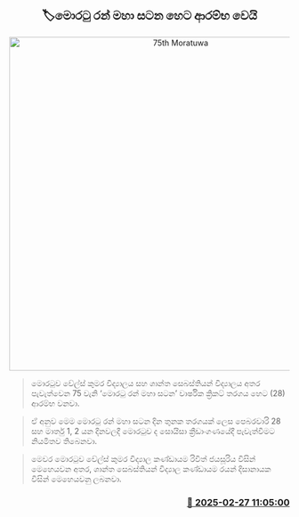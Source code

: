 <p align='center'><b><h2 align='center' title='75th Moratuwa 'Battle of Gold' Cricket Encounter Begins Tomorrow'>🏷මොරටු රන් මහා සටන හෙට ආරම්භ වෙයි</h2></b></p>
<p align='center'><img src='https://helakuru.sgp1.cdn.digitaloceanspaces.com/esana/images/lib/battle-golds-2025.jpg' width='600' alt='75th Moratuwa 'Battle of Gold' Cricket Encounter Begins Tomorrow'></p>

> මොරටුව වේල්ස් කුමර විද්‍යාලය සහ ශාන්ත සෙබස්තියන් විද්‍යාලය අතර පැවැත්වෙන 75 වැනි ‘මොරටු රන් මහා සටන’ වාර්ෂික ක්‍රිකට් තරගය හෙට (28) ආරම්භ වනවා.

> ඒ අනුව මෙම මොරටු රන් මහා සටන දින තුනක තරගයක් ලෙස පෙබරවාරි 28 සහ මාර්තු 1, 2 යන දිනවලදී මොරටුව ද සොයිසා ක්‍රීඩාංගණයේදී පැවැත්වීමට නියමිතව තිබෙනවා.

> මෙවර මොරටුව වේල්ස් කුමර විද්‍යාල කණ්ඩායම රිවිත් ජයසූරිය විසින් මෙහෙයවන අතර, ශාන්ත සෙබස්තියන් විද්‍යාල කණ්ඩායම රයන් දිසානායක විසින් මෙහෙයවනු ලබනවා.



<h3 align='right'><a href='https://www.helakuru.lk/esana/p/107862/'>📅 2025-02-27 11:05:00</a></h3>
